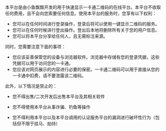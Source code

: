 本平台是由小鱼飘飘开发的用于快速显示一卡通二维码的在线平台。本平台不收取任何费用，且不会向您索要任何信息。使用本平台的服务时，您享有以下权利：

+ 您可以在任何时间进行登录操作，登录后将可以使用一键显示二维码的服务。
+ 您可以在任何时候进行登出操作。登出后本地将删除所有关于您的用户信息。
+ 您可以将本平台分享给任何人，且无需标注来源。

同时，您需要注意下面的事项：

+ 您应该妥善保管您的设备与浏览器软件。浏览器中存储有您的登录凭据，这些凭据可以用于访问您的一卡通。
+ 您应该对网页展示的内容进行必要的保密。一卡通二维码可以用于直接从您的一卡通中扣费，请不要泄露该二维码。

此外，以下情况是禁止的：

+ 您不得出售/二次开发后出售本平台及其相关软件

+ 您不得使用本平台从事诈骗、钓鱼等操作

+ 您不得利用本平台以及本平台调用的认证服务平台的漏洞进行破坏性行为（包括但不限于挂马、劫持）

  

